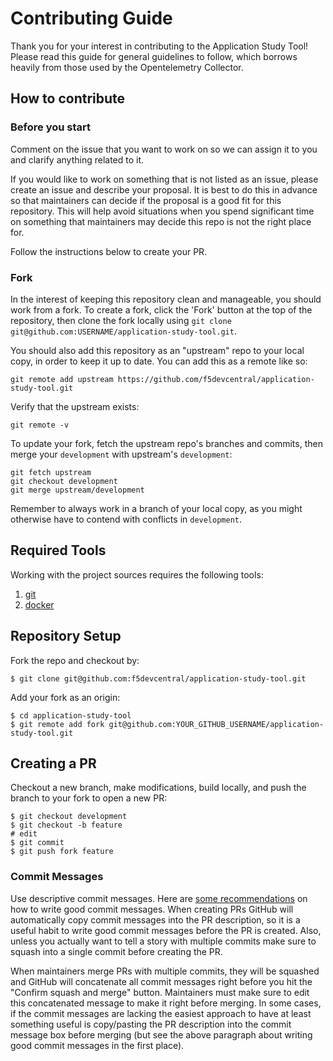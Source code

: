 # Contributing Guide

Thank you for your interest in contributing to the Application Study Tool!
Please read this guide for general guidelines to follow, which borrows heavily
from those used by the Opentelemetry Collector.

## How to contribute

### Before you start

Comment on the issue that you want to work on so we can assign it to you and
clarify anything related to it.

If you would like to work on something that is not listed as an issue,
please create an issue and describe your proposal. It is best to do this
in advance so that maintainers can decide if the proposal is a good fit for
this repository. This will help avoid situations when you spend significant time
on something that maintainers may decide this repo is not the right place for.

Follow the instructions below to create your PR.

### Fork

In the interest of keeping this repository clean and manageable, you should
work from a fork. To create a fork, click the 'Fork' button at the top of the
repository, then clone the fork locally using `git clone
git@github.com:USERNAME/application-study-tool.git`.

You should also add this repository as an "upstream" repo to your local copy,
in order to keep it up to date. You can add this as a remote like so:

`git remote add upstream https://github.com/f5devcentral/application-study-tool.git`

Verify that the upstream exists:

`git remote -v`

To update your fork, fetch the upstream repo's branches and commits, then merge
your `development` with upstream's `development`:

```
git fetch upstream
git checkout development
git merge upstream/development
```

Remember to always work in a branch of your local copy, as you might otherwise
have to contend with conflicts in `development`.


## Required Tools

Working with the project sources requires the following tools:

1. [git](https://git-scm.com/)
4. [docker](https://www.docker.com/)

## Repository Setup

Fork the repo and checkout  by:

```
$ git clone git@github.com:f5devcentral/application-study-tool.git
```

Add your fork as an origin:

```shell
$ cd application-study-tool
$ git remote add fork git@github.com:YOUR_GITHUB_USERNAME/application-study-tool.git
```

## Creating a PR

Checkout a new branch, make modifications, build locally, and push the branch to your fork
to open a new PR:

```shell
$ git checkout development
$ git checkout -b feature
# edit
$ git commit
$ git push fork feature
```

### Commit Messages

Use descriptive commit messages. Here are [some recommendations](https://cbea.ms/git-commit/)
on how to write good commit messages.
When creating PRs GitHub will automatically copy commit messages into the PR description,
so it is a useful habit to write good commit messages before the PR is created.
Also, unless you actually want to tell a story with multiple commits make sure to squash
into a single commit before creating the PR.

When maintainers merge PRs with multiple commits, they will be squashed and GitHub will
concatenate all commit messages right before you hit the "Confirm squash and merge"
button. Maintainers must make sure to edit this concatenated message to make it right before merging.
In some cases, if the commit messages are lacking the easiest approach to have at
least something useful is copy/pasting the PR description into the commit message box
before merging (but see the above paragraph about writing good commit messages in the first place).
